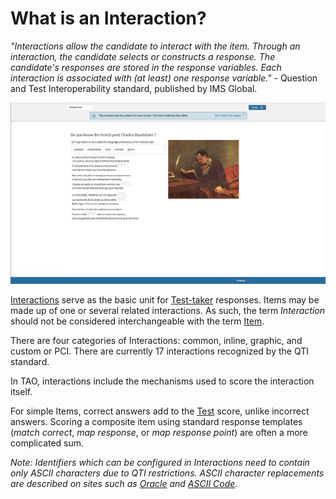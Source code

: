 # What is an Interaction?

*"Interactions allow the candidate to interact with the item. Through an interaction, the candidate selects or constructs a response. The candidate's responses are stored in the response variables. Each interaction is associated with (at least) one response variable."* - Question and Test Interoperability standard, published by IMS Global.

![Term Interaction](../resources/backend/items/preview/actual-size.png)


[Interactions](../appendix/glossary.md#interaction) serve as the basic unit for [Test-taker](../appendix/glossary.md#test-taker) responses. Items may be made up of one or several related interactions. As such, the term *Interaction* should not be considered interchangeable with the term [Item](../items/what-is-an-item.md). 

There are four categories of Interactions: common, inline, graphic, and custom or PCI. There are currently 17 interactions recognized by the QTI standard.

In TAO, interactions include the mechanisms used to score the interaction itself. 

For simple Items, correct answers add to the [Test](../appendix/glossary.md#test) score, unlike incorrect answers. Scoring a composite item using standard response templates (*match correct*, *map response*, or *map response point*) are often a more complicated sum.

*Note: Identifiers which can be configured in Interactions need to contain only ASCII characters due to QTI restrictions. ASCII character replacements are described on sites such as [Oracle](https://docs.oracle.com/cd/E29584_01/webhelp/mdex_basicDev/src/rbdv_chars_mapping.html) and [ASCII Code](https://www.ascii-code.com/).*
